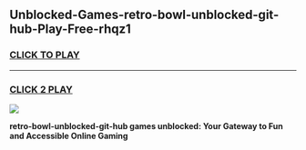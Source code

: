 
## Unblocked-Games-retro-bowl-unblocked-git-hub-Play-Free-rhqz1
<h3>
<a href="https://premium76.site?title=retro-bowl-unblocked-git-hub&ref=12A">CLICK TO PLAY</a></h3>
<hr>

<h3>
<a href="https://premium76.site?title=retro-bowl-unblocked-git-hub&ref=12A">CLICK 2 PLAY</a>
  
</h3>

<a href="https://premium76.site?title=retro-bowl-unblocked-git-hub&ref=12A"><img src="https://clearcache.store/games.png"></a>


**retro-bowl-unblocked-git-hub games unblocked: Your Gateway to Fun and Accessible Online Gaming**
